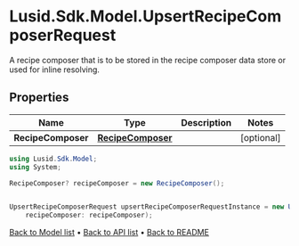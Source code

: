 # Lusid.Sdk.Model.UpsertRecipeComposerRequest
A recipe composer that is to be stored in the recipe composer data store or used for inline resolving.

## Properties

Name | Type | Description | Notes
------------ | ------------- | ------------- | -------------
**RecipeComposer** | [**RecipeComposer**](RecipeComposer.md) |  | [optional] 

```csharp
using Lusid.Sdk.Model;
using System;

RecipeComposer? recipeComposer = new RecipeComposer();


UpsertRecipeComposerRequest upsertRecipeComposerRequestInstance = new UpsertRecipeComposerRequest(
    recipeComposer: recipeComposer);
```

[Back to Model list](../README.md#documentation-for-models) &#8226; [Back to API list](../README.md#documentation-for-api-endpoints) &#8226; [Back to README](../README.md)
